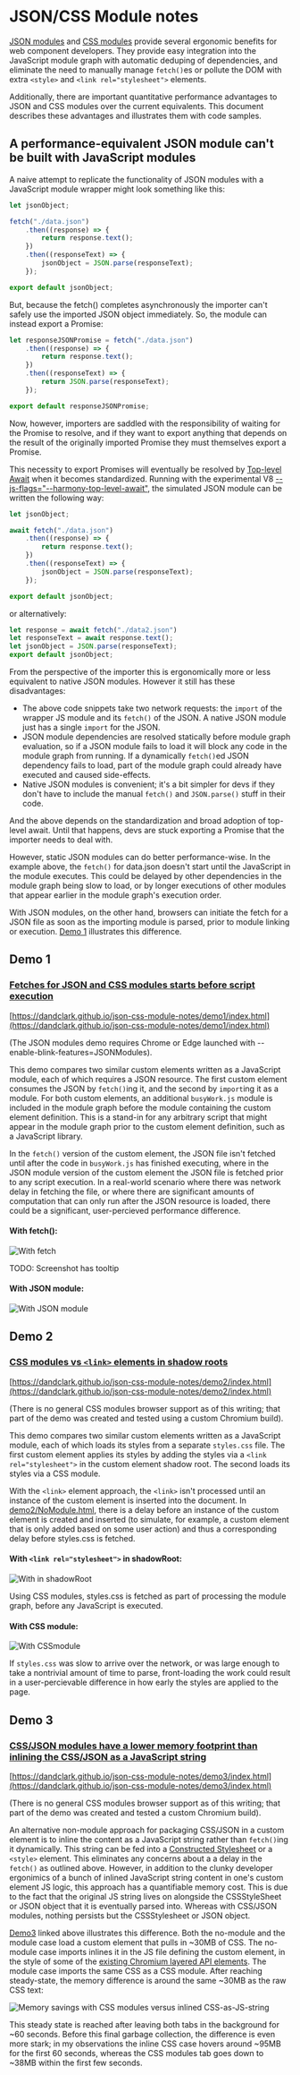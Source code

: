 # JSON/CSS Module notes
[JSON modules](https://github.com/whatwg/html/pull/4407) and [CSS modules](https://github.com/w3c/webcomponents/blob/gh-pages/proposals/css-modules-v1-explainer.md) provide several ergonomic benefits for web component developers.  They provide easy integration into the JavaScript module graph with automatic deduping of dependencies, and eliminate the need to manually manage `fetch()`es or pollute the DOM with extra `<style>` and `<link rel="stylesheet">` elements.

Additionally, there are important quantitative performance advantages to JSON and CSS modules over the current equivalents.  This document describes these advantages and illustrates them with code samples.

## A performance-equivalent JSON module can't be built with JavaScript modules

A naive attempt to replicate the functionality of JSON modules with a JavaScript module wrapper might look something like this:

```JavaScript
let jsonObject;

fetch("./data.json")
    .then((response) => {
        return response.text();
    })
    .then((responseText) => {
        jsonObject = JSON.parse(responseText);
    });

export default jsonObject;
```

But, because the fetch() completes asynchronously the importer can't safely use the imported JSON object immediately.  So, the module can instead export a Promise:

```JavaScript
let responseJSONPromise = fetch("./data.json")
    .then((response) => {
        return response.text();
    })
    .then((responseText) => {
        return JSON.parse(responseText);
    });

export default responseJSONPromise;
```

Now, however, importers are saddled with the responsibility of waiting for the Promise to resolve, and if they want to export anything that depends on the result of the originally imported Promise they must themselves export a Promise.

This necessity to export Promises will eventually be resolved by [Top-level Await](https://github.com/tc39/proposal-top-level-await) when it becomes standardized.
Running with the experimental V8 [--js-flags="--harmony-top-level-await"](https://bugs.chromium.org/p/v8/issues/detail?id=9344),
the simulated JSON module can be written the following way:

```JavaScript
let jsonObject;

await fetch("./data.json")
    .then((response) => {
        return response.text();
    })
    .then((responseText) => {
        jsonObject = JSON.parse(responseText);
    });

export default jsonObject;
```

or alternatively:

```JavaScript
let response = await fetch("./data2.json")
let responseText = await response.text();
let jsonObject = JSON.parse(responseText);
export default jsonObject;
```

From the perspective of the importer this is ergonomically more or less equivalent to native JSON modules.  However it still has these disadvantages:
 - The above code snippets take two network requests: the `import` of the wrapper JS module and its `fetch()` of the JSON.  A native JSON module just has a single `import` for the JSON.
 - JSON module dependencies are resolved statically before module graph evaluation, so if a JSON module fails to load it will block any code in the module graph from running.  If a dynamically `fetch()`ed JSON dependency fails to load, part of the module graph could already have executed and caused side-effects.
 - Native JSON modules is convenient; it's a bit simpler for devs if they don't have to include the manual `fetch()` and `JSON.parse()` stuff in their code.

And the above depends on the standardization and broad adoption of top-level await.  Until that happens, devs are stuck exporting a Promise that the importer needs to deal with.

However, static JSON modules can do better performance-wise.  In the example above,
the `fetch()` for data.json doesn't start until the JavaScript in the module executes.  This could be delayed by other dependencies in the module graph being slow to load, or by longer executions of other modules that appear earlier in the module graph's execution order.

With JSON modules, on the other hand, browsers can initiate
the fetch for a JSON file as soon as the importing module is parsed, prior to module linking or execution.  [Demo 1](#demo-1) illustrates this difference.

## Demo 1
### [Fetches for JSON and CSS modules starts before script execution](https://dandclark.github.io/json-css-module-notes/demo1/index.html)
[https://dandclark.github.io/json-css-module-notes/demo1/index.html](https://dandclark.github.io/json-css-module-notes/demo1/index.html)

(The JSON modules demo requires Chrome or Edge launched with --enable-blink-features=JSONModules).

This demo compares two similar custom elements written as a JavaScript module, each of which requires a JSON resource.  The first custom element consumes the JSON by `fetch()`ing it, and the second by `import`ing it as a module.  For both custom elements, an additional `busyWork.js` module is included in the module graph before the module containing the custom element definition.  This is a stand-in for any arbitrary script that might appear in the module graph prior to the custom element definition, such as a JavaScript library.

In the `fetch()` version of the custom element, the JSON file isn't fetched until after the code in `busyWork.js` has finished executing, where in the JSON module version of the custom element the JSON file is fetched prior to any script execution.  In a real-world scenario where there was network delay in fetching the file, or where there are significant amounts of computation that can only run after the JSON resource is loaded, there could be a significant, user-percieved performance difference.

#### With fetch():
![With fetch](demo1NoModule.PNG)


TODO: Screenshot has tooltip
#### With JSON module:
![With JSON module](demo1Module.PNG)

## Demo 2
### [CSS modules vs `<link>` elements in shadow roots](https://dandclark.github.io/json-css-module-notes/demo2/index.html)
[https://dandclark.github.io/json-css-module-notes/demo2/index.html](https://dandclark.github.io/json-css-module-notes/demo2/index.html)

(There is no general CSS modules browser support as of this writing; that part of the demo was created and tested using a custom Chromium build).

This demo compares two similar custom elements written as a JavaScript module, each of which loads its styles from a separate `styles.css` file.  The first custom element applies its styles by adding the styles via a `<link rel="stylesheet">` in the custom element shadow root.  The second loads its styles via a CSS module.

With the `<link>` element approach, the `<link>` isn't processed until an instance of the custom element is inserted into the document.  In [demo2/NoModule.html](demo2/noModule.html), there is a delay before an instance of the custom element is created and inserted (to simulate, for example, a custom element that is only added based on some user action) and thus a corresponding delay before styles.css is fetched.

#### With `<link rel="stylesheet">` in shadowRoot:
![With <link rel="stylesheet"> in shadowRoot](demo2NoModule.PNG)

Using CSS modules, styles.css is fetched as part of processing the module graph, before any JavaScript is executed.

#### With CSS module:
![With CSSmodule](demo2Module.PNG)

If `styles.css` was slow to arrive over the network, or was large enough to take a nontrivial amount of time to parse, front-loading the work could result in a user-percievable difference in how early the styles are applied to the page.

## Demo 3
### [CSS/JSON modules have a lower memory footprint than inlining the CSS/JSON as a JavaScript string](https://dandclark.github.io/json-css-module-notes/demo3/index.html)
[https://dandclark.github.io/json-css-module-notes/demo3/index.html](https://dandclark.github.io/json-css-module-notes/demo3/index.html)

(There is no general CSS modules browser support as of this writing; that part of the demo was created and tested a custom Chromium build).

An alternative non-module approach for packaging CSS/JSON in a custom element is to inline the content as a JavaScript string rather than `fetch()`ing it dynamically.  This string can be fed into a [Constructed Stylesheet](https://developers.google.com/web/updates/2019/02/constructable-stylesheets) or a `<style>` element.
This eliminates any concerns about a a delay in the `fetch()` as outlined above.  However, in addition to the clunky developer ergonimics
of a bunch of inlined JavaScript string content in one's custom element JS logic, this approach has a quantifiable memory cost.  This is due to the fact that the original JS string lives on alongside the CSSStyleSheet or JSON object that it is eventually parsed into.  Whereas with CSS/JSON modules, nothing persists but the CSSStylesheet or JSON object.

[Demo3](https://dandclark.github.io/json-css-module-notes/demo3/index.html) linked above illustrates this difference.  Both the no-module and the module case load a custom element that pulls in ~30MB of CSS.  The no-module case imports inlines it in the JS file defining the custom element, in the style of some of the [existing Chromium layered API elements](https://cs.chromium.org/chromium/src/third_party/blink/renderer/core/script/resources/layered_api/elements/).  The module case imports the same CSS as a CSS module.  After reaching steady-state, the memory difference is around the same ~30MB as the raw CSS text:

![Memory savings with CSS modules versus inlined CSS-as-JS-string](demo3SteadyState.PNG)

This steady state is reached after leaving both tabs in the background for ~60 seconds.  Before this final garbage collection, the difference is even more stark; in my observations the inline CSS case hovers around ~95MB for the first 60 seconds, whereas the CSS modules tab goes down to ~38MB within the first few seconds.
